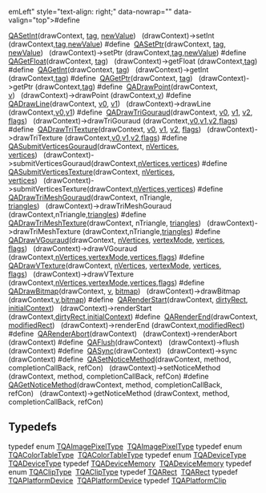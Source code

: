 emLeft" style="text-align: right;" data-nowrap="" data-valign="top">#define </td>
<td class="memItemRight" data-valign="bottom"><a href="Rave_8h.md#ff83808b1f68fbbbdc38600f0ecca164" class="el">QASetInt</a>(drawContext, <a href="Rave_8h.md#e4d23e841d8e8804190027bce3180fa5" class="el">tag</a>, <a href="Rave_8h.md#7f7cfde5ec586119b48911a2c75851e5" class="el">newValue</a>)   (drawContext)-&gt;setInt (drawContext,<a href="Rave_8h.md#e4d23e841d8e8804190027bce3180fa5" class="el">tag</a>,<a href="Rave_8h.md#7f7cfde5ec586119b48911a2c75851e5" class="el">newValue</a>)</td>
</tr>
<tr>
<td class="memItemLeft" style="text-align: right;" data-nowrap="" data-valign="top">#define </td>
<td class="memItemRight" data-valign="bottom"><a href="Rave_8h.md#aeb1b1fb822ef13e51ab5cb9868754f6" class="el">QASetPtr</a>(drawContext, <a href="Rave_8h.md#e4d23e841d8e8804190027bce3180fa5" class="el">tag</a>, <a href="Rave_8h.md#7f7cfde5ec586119b48911a2c75851e5" class="el">newValue</a>)   (drawContext)-&gt;setPtr (drawContext,<a href="Rave_8h.md#e4d23e841d8e8804190027bce3180fa5" class="el">tag</a>,<a href="Rave_8h.md#7f7cfde5ec586119b48911a2c75851e5" class="el">newValue</a>)</td>
</tr>
<tr>
<td class="memItemLeft" style="text-align: right;" data-nowrap="" data-valign="top">#define </td>
<td class="memItemRight" data-valign="bottom"><a href="Rave_8h.md#b7b027fb35d2d08396ecb0c923d99964" class="el">QAGetFloat</a>(drawContext, <a href="Rave_8h.md#e4d23e841d8e8804190027bce3180fa5" class="el">tag</a>)   (drawContext)-&gt;getFloat (drawContext,<a href="Rave_8h.md#e4d23e841d8e8804190027bce3180fa5" class="el">tag</a>)</td>
</tr>
<tr>
<td class="memItemLeft" style="text-align: right;" data-nowrap="" data-valign="top">#define </td>
<td class="memItemRight" data-valign="bottom"><a href="Rave_8h.md#ba6ce142ed590c533c5ecad190ac7d23" class="el">QAGetInt</a>(drawContext, <a href="Rave_8h.md#e4d23e841d8e8804190027bce3180fa5" class="el">tag</a>)   (drawContext)-&gt;getInt (drawContext,<a href="Rave_8h.md#e4d23e841d8e8804190027bce3180fa5" class="el">tag</a>)</td>
</tr>
<tr>
<td class="memItemLeft" style="text-align: right;" data-nowrap="" data-valign="top">#define </td>
<td class="memItemRight" data-valign="bottom"><a href="Rave_8h.md#e3be9fe54f51dba7ad76552cf42b5f18" class="el">QAGetPtr</a>(drawContext, <a href="Rave_8h.md#e4d23e841d8e8804190027bce3180fa5" class="el">tag</a>)   (drawContext)-&gt;getPtr (drawContext,<a href="Rave_8h.md#e4d23e841d8e8804190027bce3180fa5" class="el">tag</a>)</td>
</tr>
<tr>
<td class="memItemLeft" style="text-align: right;" data-nowrap="" data-valign="top">#define </td>
<td class="memItemRight" data-valign="bottom"><a href="Rave_8h.md#467a9bb843d3d21d67f49f26ccdb3d80" class="el">QADrawPoint</a>(drawContext, <a href="structTQAVGouraud.md" class="el">v</a>)   (drawContext)-&gt;drawPoint (drawContext,<a href="structTQAVGouraud.md" class="el">v</a>)</td>
</tr>
<tr>
<td class="memItemLeft" style="text-align: right;" data-nowrap="" data-valign="top">#define </td>
<td class="memItemRight" data-valign="bottom"><a href="Rave_8h.md#ba14285d7a67fdf05f1cc8b141e342ba" class="el">QADrawLine</a>(drawContext, <a href="structTQAVGouraud.md" class="el">v0</a>, <a href="Rave_8h.md#6654c734ccab8f440ff0825eb443dc7f" class="el">v1</a>)   (drawContext)-&gt;drawLine (drawContext,<a href="structTQAVGouraud.md" class="el">v0</a>,<a href="Rave_8h.md#6654c734ccab8f440ff0825eb443dc7f" class="el">v1</a>)</td>
</tr>
<tr>
<td class="memItemLeft" style="text-align: right;" data-nowrap="" data-valign="top">#define </td>
<td class="memItemRight" data-valign="bottom"><a href="Rave_8h.md#cedf9a8ca1fb10ee9d0e2ffe348ffc09" class="el">QADrawTriGouraud</a>(drawContext, <a href="structTQAVGouraud.md" class="el">v0</a>, <a href="Rave_8h.md#6654c734ccab8f440ff0825eb443dc7f" class="el">v1</a>, <a href="Rave_8h.md#1b267619c4812cc46ee281747884ca50" class="el">v2</a>, <a href="Rave_8h.md#4e5868d676cb634aa75b125a0f741abf" class="el">flags</a>)   (drawContext)-&gt;drawTriGouraud (drawContext,<a href="structTQAVGouraud.md" class="el">v0</a>,<a href="Rave_8h.md#6654c734ccab8f440ff0825eb443dc7f" class="el">v1</a>,<a href="Rave_8h.md#1b267619c4812cc46ee281747884ca50" class="el">v2</a>,<a href="Rave_8h.md#4e5868d676cb634aa75b125a0f741abf" class="el">flags</a>)</td>
</tr>
<tr>
<td class="memItemLeft" style="text-align: right;" data-nowrap="" data-valign="top">#define </td>
<td class="memItemRight" data-valign="bottom"><a href="Rave_8h.md#d4f83c5157f2b9476a8278ab61fcae17" class="el">QADrawTriTexture</a>(drawContext, <a href="structTQAVGouraud.md" class="el">v0</a>, <a href="Rave_8h.md#6654c734ccab8f440ff0825eb443dc7f" class="el">v1</a>, <a href="Rave_8h.md#1b267619c4812cc46ee281747884ca50" class="el">v2</a>, <a href="Rave_8h.md#4e5868d676cb634aa75b125a0f741abf" class="el">flags</a>)   (drawContext)-&gt;drawTriTexture (drawContext,<a href="structTQAVGouraud.md" class="el">v0</a>,<a href="Rave_8h.md#6654c734ccab8f440ff0825eb443dc7f" class="el">v1</a>,<a href="Rave_8h.md#1b267619c4812cc46ee281747884ca50" class="el">v2</a>,<a href="Rave_8h.md#4e5868d676cb634aa75b125a0f741abf" class="el">flags</a>)</td>
</tr>
<tr>
<td class="memItemLeft" style="text-align: right;" data-nowrap="" data-valign="top">#define </td>
<td class="memItemRight" data-valign="bottom"><a href="Rave_8h.md#f125dc682838d1edebbfa6753c349e1a" class="el">QASubmitVerticesGouraud</a>(drawContext, <a href="Rave_8h.md#98fcbfb1ceb630e96dd3f03f247def3d" class="el">nVertices</a>, <a href="Rave_8h.md#eb62d795002ea5ff009cb0dadb4e1cef" class="el">vertices</a>)   (drawContext)-&gt;submitVerticesGouraud(drawContext,<a href="Rave_8h.md#98fcbfb1ceb630e96dd3f03f247def3d" class="el">nVertices</a>,<a href="Rave_8h.md#eb62d795002ea5ff009cb0dadb4e1cef" class="el">vertices</a>)</td>
</tr>
<tr>
<td class="memItemLeft" style="text-align: right;" data-nowrap="" data-valign="top">#define </td>
<td class="memItemRight" data-valign="bottom"><a href="Rave_8h.md#d933829ff3512956b79a477f707f5f1d" class="el">QASubmitVerticesTexture</a>(drawContext, <a href="Rave_8h.md#98fcbfb1ceb630e96dd3f03f247def3d" class="el">nVertices</a>, <a href="Rave_8h.md#eb62d795002ea5ff009cb0dadb4e1cef" class="el">vertices</a>)   (drawContext)-&gt;submitVerticesTexture(drawContext,<a href="Rave_8h.md#98fcbfb1ceb630e96dd3f03f247def3d" class="el">nVertices</a>,<a href="Rave_8h.md#eb62d795002ea5ff009cb0dadb4e1cef" class="el">vertices</a>)</td>
</tr>
<tr>
<td class="memItemLeft" style="text-align: right;" data-nowrap="" data-valign="top">#define </td>
<td class="memItemRight" data-valign="bottom"><a href="Rave_8h.md#8c8d7d3c89c49a69f490d7e34567cbfb" class="el">QADrawTriMeshGouraud</a>(drawContext, nTriangle, <a href="Rave_8h.md#817d7d587258bac88b24567b17bdda87" class="el">triangles</a>)   (drawContext)-&gt;drawTriMeshGouraud (drawContext,nTriangle,<a href="Rave_8h.md#817d7d587258bac88b24567b17bdda87" class="el">triangles</a>)</td>
</tr>
<tr>
<td class="memItemLeft" style="text-align: right;" data-nowrap="" data-valign="top">#define </td>
<td class="memItemRight" data-valign="bottom"><a href="Rave_8h.md#97d1fc075d530a812ea81d46cece7413" class="el">QADrawTriMeshTexture</a>(drawContext, nTriangle, <a href="Rave_8h.md#817d7d587258bac88b24567b17bdda87" class="el">triangles</a>)   (drawContext)-&gt;drawTriMeshTexture (drawContext,nTriangle,<a href="Rave_8h.md#817d7d587258bac88b24567b17bdda87" class="el">triangles</a>)</td>
</tr>
<tr>
<td class="memItemLeft" style="text-align: right;" data-nowrap="" data-valign="top">#define </td>
<td class="memItemRight" data-valign="bottom"><a href="Rave_8h.md#56f71797db99b7d83939d1a7580d8e69" class="el">QADrawVGouraud</a>(drawContext, <a href="Rave_8h.md#98fcbfb1ceb630e96dd3f03f247def3d" class="el">nVertices</a>, <a href="Rave_8h.md#414fc706229759ae1b260d979425d175" class="el">vertexMode</a>, <a href="Rave_8h.md#eb62d795002ea5ff009cb0dadb4e1cef" class="el">vertices</a>, <a href="Rave_8h.md#4e5868d676cb634aa75b125a0f741abf" class="el">flags</a>)   (drawContext)-&gt;drawVGouraud (drawContext,<a href="Rave_8h.md#98fcbfb1ceb630e96dd3f03f247def3d" class="el">nVertices</a>,<a href="Rave_8h.md#414fc706229759ae1b260d979425d175" class="el">vertexMode</a>,<a href="Rave_8h.md#eb62d795002ea5ff009cb0dadb4e1cef" class="el">vertices</a>,<a href="Rave_8h.md#4e5868d676cb634aa75b125a0f741abf" class="el">flags</a>)</td>
</tr>
<tr>
<td class="memItemLeft" style="text-align: right;" data-nowrap="" data-valign="top">#define </td>
<td class="memItemRight" data-valign="bottom"><a href="Rave_8h.md#c733aa40b9fdfb8d39f2412dea91c6ad" class="el">QADrawVTexture</a>(drawContext, <a href="Rave_8h.md#98fcbfb1ceb630e96dd3f03f247def3d" class="el">nVertices</a>, <a href="Rave_8h.md#414fc706229759ae1b260d979425d175" class="el">vertexMode</a>, <a href="Rave_8h.md#eb62d795002ea5ff009cb0dadb4e1cef" class="el">vertices</a>, <a href="Rave_8h.md#4e5868d676cb634aa75b125a0f741abf" class="el">flags</a>)   (drawContext)-&gt;drawVTexture (drawContext,<a href="Rave_8h.md#98fcbfb1ceb630e96dd3f03f247def3d" class="el">nVertices</a>,<a href="Rave_8h.md#414fc706229759ae1b260d979425d175" class="el">vertexMode</a>,<a href="Rave_8h.md#eb62d795002ea5ff009cb0dadb4e1cef" class="el">vertices</a>,<a href="Rave_8h.md#4e5868d676cb634aa75b125a0f741abf" class="el">flags</a>)</td>
</tr>
<tr>
<td class="memItemLeft" style="text-align: right;" data-nowrap="" data-valign="top">#define </td>
<td class="memItemRight" data-valign="bottom"><a href="Rave_8h.md#ee5e345623a919be1202cc8644fe6fda" class="el">QADrawBitmap</a>(drawContext, <a href="structTQAVGouraud.md" class="el">v</a>, <a href="Rave_8h.md#86bb33755628454af74f88f047ec894a" class="el">bitmap</a>)   (drawContext)-&gt;drawBitmap (drawContext,<a href="structTQAVGouraud.md" class="el">v</a>,<a href="Rave_8h.md#86bb33755628454af74f88f047ec894a" class="el">bitmap</a>)</td>
</tr>
<tr>
<td class="memItemLeft" style="text-align: right;" data-nowrap="" data-valign="top">#define </td>
<td class="memItemRight" data-valign="bottom"><a href="Rave_8h.md#b66ca24116bfc36bbad6e78155a5781c" class="el">QARenderStart</a>(drawContext, <a href="structTQARect.md" class="el">dirtyRect</a>, <a href="Rave_8h.md#ecdad8dc6e1c9921af2cfc925c5fdbd4" class="el">initialContext</a>)   (drawContext)-&gt;renderStart (drawContext,<a href="structTQARect.md" class="el">dirtyRect</a>,<a href="Rave_8h.md#ecdad8dc6e1c9921af2cfc925c5fdbd4" class="el">initialContext</a>)</td>
</tr>
<tr>
<td class="memItemLeft" style="text-align: right;" data-nowrap="" data-valign="top">#define </td>
<td class="memItemRight" data-valign="bottom"><a href="Rave_8h.md#75fa2a8448bcc81fd0566df52f3b9683" class="el">QARenderEnd</a>(drawContext, <a href="structTQARect.md" class="el">modifiedRect</a>)   (drawContext)-&gt;renderEnd (drawContext,<a href="structTQARect.md" class="el">modifiedRect</a>)</td>
</tr>
<tr>
<td class="memItemLeft" style="text-align: right;" data-nowrap="" data-valign="top">#define </td>
<td class="memItemRight" data-valign="bottom"><a href="Rave_8h.md#6d8daacf5651ff416933fcae62058434" class="el">QARenderAbort</a>(drawContext)   (drawContext)-&gt;renderAbort (drawContext)</td>
</tr>
<tr>
<td class="memItemLeft" style="text-align: right;" data-nowrap="" data-valign="top">#define </td>
<td class="memItemRight" data-valign="bottom"><a href="Rave_8h.md#0d8bf67aec3f41160992c9e4254b6512" class="el">QAFlush</a>(drawContext)   (drawContext)-&gt;flush (drawContext)</td>
</tr>
<tr>
<td class="memItemLeft" style="text-align: right;" data-nowrap="" data-valign="top">#define </td>
<td class="memItemRight" data-valign="bottom"><a href="Rave_8h.md#02c7389db41c60d4cb2db04ba5d6aded" class="el">QASync</a>(drawContext)   (drawContext)-&gt;sync (drawContext)</td>
</tr>
<tr>
<td class="memItemLeft" style="text-align: right;" data-nowrap="" data-valign="top">#define </td>
<td class="memItemRight" data-valign="bottom"><a href="Rave_8h.md#45b8c12916127a3e4f47358bf479ad71" class="el">QASetNoticeMethod</a>(drawContext, method, completionCallBack, refCon)   (drawContext)-&gt;setNoticeMethod (drawContext, method, completionCallBack, refCon)</td>
</tr>
<tr>
<td class="memItemLeft" style="text-align: right;" data-nowrap="" data-valign="top">#define </td>
<td class="memItemRight" data-valign="bottom"><a href="Rave_8h.md#6ae69f3747223d9aa1cfa517c202bbf7" class="el">QAGetNoticeMethod</a>(drawContext, method, completionCallBack, refCon)   (drawContext)-&gt;getNoticeMethod (drawContext, method, completionCallBack, refCon)</td>
</tr>
<tr>
<td colspan="2"><br />
&#10;<h2 id="typedefs">Typedefs</h2></td>
</tr>
<tr>
<td class="memItemLeft" style="text-align: right;" data-nowrap="" data-valign="top">typedef enum <a href="Rave_8h.md#ed246a3940fe2a0a06c7c5610753f514" class="el">TQAImagePixelType</a> </td>
<td class="memItemRight" data-valign="bottom"><a href="Rave_8h.md#ed246a3940fe2a0a06c7c5610753f514" class="el">TQAImagePixelType</a></td>
</tr>
<tr>
<td class="memItemLeft" style="text-align: right;" data-nowrap="" data-valign="top">typedef enum <a href="Rave_8h.md#7fa401cbca28d63a24ec23212d9791fe" class="el">TQAColorTableType</a> </td>
<td class="memItemRight" data-valign="bottom"><a href="Rave_8h.md#7fa401cbca28d63a24ec23212d9791fe" class="el">TQAColorTableType</a></td>
</tr>
<tr>
<td class="memItemLeft" style="text-align: right;" data-nowrap="" data-valign="top">typedef enum <a href="Rave_8h.md#1674022bdc8f7bb2549d30d43ac2e1b8" class="el">TQADeviceType</a> </td>
<td class="memItemRight" data-valign="bottom"><a href="Rave_8h.md#1674022bdc8f7bb2549d30d43ac2e1b8" class="el">TQADeviceType</a></td>
</tr>
<tr>
<td class="memItemLeft" style="text-align: right;" data-nowrap="" data-valign="top">typedef <a href="structTQADeviceMemory.md" class="el">TQADeviceMemory</a> </td>
<td class="memItemRight" data-valign="bottom"><a href="Rave_8h.md#e97171227158962a0715c4a7f120b118" class="el">TQADeviceMemory</a></td>
</tr>
<tr>
<td class="memItemLeft" style="text-align: right;" data-nowrap="" data-valign="top">typedef enum <a href="Rave_8h.md#9ef329d8abd4137fad376699bb99c2a3" class="el">TQAClipType</a> </td>
<td class="memItemRight" data-valign="bottom"><a href="Rave_8h.md#9ef329d8abd4137fad376699bb99c2a3" class="el">TQAClipType</a></td>
</tr>
<tr>
<td class="memItemLeft" style="text-align: right;" data-nowrap="" data-valign="top">typedef <a href="structTQARect.md" class="el">TQARect</a> </td>
<td class="memItemRight" data-valign="bottom"><a href="Rave_8h.md#3cf34ed991d0dfb6cf5746cf322cceae" class="el">TQARect</a></td>
</tr>
<tr>
<td class="memItemLeft" style="text-align: right;" data-nowrap="" data-valign="top">typedef <a href="unionTQAPlatformDevice.md" class="el">TQAPlatformDevice</a> </td>
<td class="memItemRight" data-valign="bottom"><a href="Rave_8h.md#225f1fed4f3501c7ad5100d7b21ccea7" class="el">TQAPlatformDevice</a></td>
</tr>
<tr>
<td class="memItemLeft" style="text-align: right;" data-nowrap="" data-valign="top">typedef <a href="unionTQAPlatformClip.md" class="el">TQAPlatformClip</a> </td>
<td class="memItemRight" data-valign="bottom"><a href="Rave_8h.md#92bc5c77